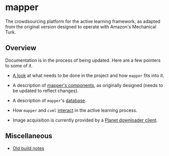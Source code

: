 # mapper

The crowdsourcing platform for the active learning framework, as adapted from the original version designed to operate with Amazon's Mechanical Turk. 

## Overview

Documentation is in the process of being updated. Here are a few pointers to some of it. 

- [A look](docs/project-tasks.md) at what needs to be done in the project and how `mapper` fits into it. 

- A description of [mapper's components](docs/mapper-design.md), as originally designed (needs to be updated to reflect changes).

- A description of `mapper`'s [database](docs/database.md).

- How `mapper` and `cvml` [interact](docs/) in the active learning process. 

- Image acquisition is currently provided by a [Planet downloader client](spatial/python/planet/README.md).

## Miscellaneous

- [Old build notes](docs/build.md)